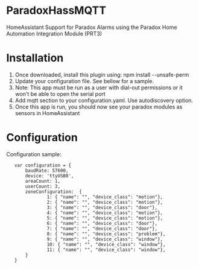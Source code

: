 # ParadoxHassMQTT

HomeAssistant Support for Paradox Alarms using the Paradox Home Automation Integration Module (PRT3)

# Installation

1. Once downloaded, install this plugin using: npm install --unsafe-perm 
2. Update your configuration file. See bellow for a sample.
3. Note: This app must be run as a user with dial-out permissions or it won't be able to open the serial port
4. Add mqtt section to your configuration.yaml. Use autodiscovery option.
5. Once this app is run, you should now see your paradox modules as sensors in HomeAssistant

# Configuration

Configuration sample:

 ```
    var configuration = {
        baudRate: 57600,
        device: 'ttyUSB0',
        areaCount: 1,
        userCount: 3,
        zoneConfiguration:  {
                1: { "name": "", "device_class": "motion"},
                2: { "name": "", "device_class": "motion"},
                3: { "name": "", "device_class": "door"},
                4: { "name": "", "device_class": "motion"},
                5: { "name": "", "device_class": "motion"},
                6: { "name": "", "device_class": "door"},
                7: { "name": "", "device_class": "door"},
                8: { "name": "", "device_class": "problem"},
                9: { "name": "", "device_class": "window"},
                10: { "name": "", "device_class": "window"},
                11: { "name": "", "device_class": "window"},
        }
    }

